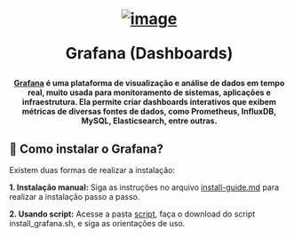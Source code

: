 <h1 align="center">

[![image](https://github.com/user-attachments/assets/012db8db-ae41-4a8e-b510-89886de09a2d)](https://grafana.com/)

Grafana (Dashboards)

</h1>


<h4 align="center">
  
[Grafana](https://grafana.com/) é uma plataforma de visualização e análise de dados em tempo real, muito usada para monitoramento de sistemas, aplicações e infraestrutura. Ela permite criar dashboards interativos que exibem métricas de diversas fontes de dados, como Prometheus, InfluxDB, MySQL, Elasticsearch, entre outras.

</h4>

## 📌 Como instalar o Grafana?

Existem duas formas de realizar a instalação:

**1. Instalação manual:** Siga as instruções no arquivo [install-guide.md](https://github.com/VieiraSantosz/grafana-guide/blob/main/install-guide.md) para realizar a instalação passo a passo.

**2. Usando script:** Acesse a pasta [script](https://github.com/VieiraSantosz/grafana-guide/tree/main/script), faça o download do script install_grafana.sh, e siga as orientações de uso.
